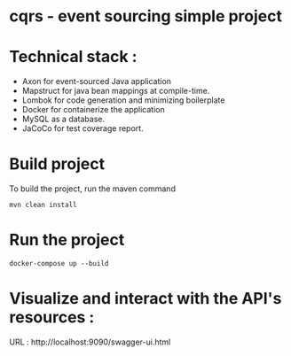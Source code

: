 # cqrs - event sourcing simple project

# Technical stack :
* Axon for event-sourced Java application
* Mapstruct for java bean mappings at compile-time.
* Lombok  for code generation and minimizing boilerplate
* Docker for containerize the application
* MySQL as a database.
* JaCoCo for test coverage report.

# Build project
To build the project, run the maven command
```
mvn clean install
```

# Run the project
```
docker-compose up --build
```

# Visualize and interact with the API's resources :

URL : http://localhost:9090/swagger-ui.html
